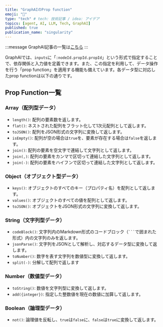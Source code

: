 ```yaml
---
title: "GraphAIのProp function"
emoji: "🤖"
type: "tech" # tech: 技術記事 / idea: アイデア
topics: [agent, AI, LLM, Tech, GraphAI]
published: true
publication_name: "singularity"
---
```


:::message
GraphAI記事の一覧は[こちら](https://zenn.dev/singularity/articles/graphai-index)
:::

GraphAIでは、`inputs`に「`:nodeId.propId.propId`」という形式で指定することで、依存関係と入力値を定義できます。また、この指定を利用して、データ操作を行う「prop function」を適用する機能も備えています。各データ型に対応したprop functionは以下の通りです。

## Prop Function一覧

### Array（配列型データ）
- `length()`: 配列の要素数を返します。
- `flat()`: ネストされた配列をフラット化して1次元配列として返します。
- `toJSON()`: 配列をJSON形式の文字列に変換して返します。
- `isEmpty()`: 配列が空の場合は`true`を、要素が存在する場合は`false`を返します。
- `join()`: 配列の要素を空文字で連結して文字列として返します。
- `join(,)`: 配列の要素をカンマで区切って連結した文字列として返します。
- `join(-)`: 配列の要素をハイフンで区切って連結した文字列として返します。

### Object（オブジェクト型データ）
- `keys()`: オブジェクトのすべてのキー（プロパティ名）を配列として返します。
- `values()`: オブジェクトのすべての値を配列として返します。
- `toJSON()`: オブジェクトをJSON形式の文字列に変換して返します。

### String（文字列型データ）
- `codeBlock()`: 文字列内のMarkdown形式のコードブロック（```` ``` ````で囲まれた形式）内の文字列のみを返します。
- `jsonParse()`: 文字列をJSONとして解析し、対応するデータ型に変換して返します。
- `toNumber()`: 数字を表す文字列を数値型に変換して返します。
- `split(-)`: 分解して配列で返します

### Number（数値型データ）
- `toString()`: 数値を文字列型に変換して返します。
- `add({integer})`: 指定した整数値を現在の数値に加算して返します。

### Boolean（論理型データ）
- `not()`: 論理値を反転し、`true`は`false`に、`false`は`true`に変換して返します。


